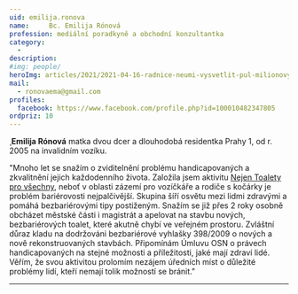 ```yaml
---
uid: emilija.ronova
name:     Bc. Emilija Rónová
profession: mediální poradkyně a obchodní konzultantka
category:
  - 
description: 
#img: people/
heroImg: articles/2021/2021-04-16-radnice-neumi-vysvetlit-pul-milionovy-pro-valentu.jpg
mail:
  - ronovaema@gmail.com 
profiles:
  facebook: https://www.facebook.com/profile.php?id=100010482347805
ordpriz: 10
---
```


¸**Emilija Rónová** matka dvou dcer a dlouhodobá residentka Prahy 1, od r. 2005 na invalidním vozíku. 

"Mnoho let se snažím o zviditelnění problému handicapovaných a zkvalitnění jejich každodenního života. Založila jsem aktivitu [Nejen Toalety pro všechny](https://www.facebook.com/groups/3004196863032041), neboť v oblasti zázemí pro vozíčkáře a rodiče s kočárky je problém bariérovosti nejpalčivější. Skupina šíří osvětu mezi lidmi zdravými a pomáhá bezbariérovými tipy postiženým. Snažím se již přes 2 roky osobně obcházet městské části i magistrát a apelovat na stavbu nových, bezbariérových toalet, které akutně chybí ve veřejném prostoru. Zvláštní důraz kladu na dodržováni bezbariérové vyhlašky 398/2009 o nových a nově rekonstruovaných stavbách. Připomínám Úmluvu OSN o právech handicapovaných na stejné možnosti a příležitosti, jaké mají zdraví lidé. Věřím, že svou aktivitou prolomím nezájem úředních míst o důležité problémy lidí, kteří nemají tolik možností se bránit."

---
